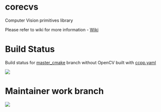 # corecvs
Computer Vision primitives library

Please refer to wiki for more information - [Wiki](https://github.com/PimenovAlexander/corecvs/wiki)


# Build Status

Build status for [master_cmake](https://github.com/PimenovAlexander/corecvs/tree/master_cmake) branch without OpenCV built with [ccpp.yaml](https://github.com/PimenovAlexander/corecvs/blob/master_cmake/.github/workflows/ccpp.yaml)

![](https://github.com/PimenovAlexander/corecvs/workflows/CMake_Ubuntu/badge.svg?branch=master_cmake)

# Maintainer work branch

![](https://github.com/PimenovAlexander/corecvs/workflows/CMake_Ubuntu/badge.svg?branch=apimenov_quad)
